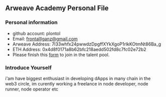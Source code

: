 ## Arweave Academy Personal File

### Personal information

- github account: plontol
- Email: frontalllganz@gmail.com
- Arweave Address: 7I33whfx24pwwdzDpgffXYkXgoP1rlkKOtmNt86Ba_g
- ETH Address: 0x4d8f0171a8b62bfc218aedd502fd8c7fc02e72b2
- Please finish this [form](https://docs.google.com/forms/d/e/1FAIpQLSfWA5fIIcBgmRppm3jNz5vmf9Mai_QMVil-2pO4r7YKn_Zhtw/viewform?usp=sf_link) to join in the talent pool.

### Introduce Yourself
 i'am have biggest enthusiast in developing dApps in many chain in the web3 circle, im curently working a freelance in node developer, node runner, node operator etc
